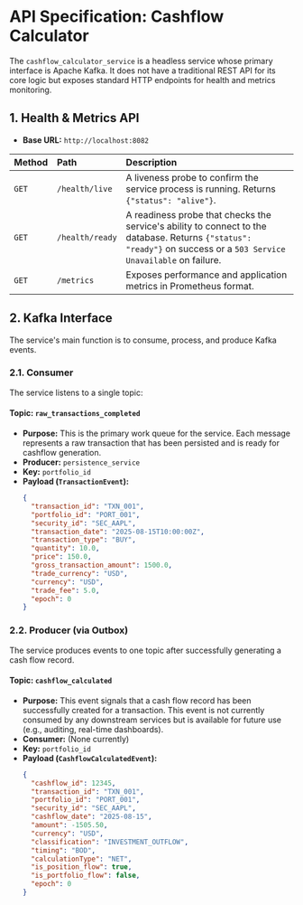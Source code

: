 # API Specification: Cashflow Calculator

The `cashflow_calculator_service` is a headless service whose primary interface is Apache Kafka. It does not have a traditional REST API for its core logic but exposes standard HTTP endpoints for health and metrics monitoring.

## 1. Health & Metrics API

* **Base URL:** `http://localhost:8082`

| Method | Path | Description |
| :--- | :--- | :--- |
| `GET` | `/health/live` | A liveness probe to confirm the service process is running. Returns `{"status": "alive"}`. |
| `GET` | `/health/ready` | A readiness probe that checks the service's ability to connect to the database. Returns `{"status": "ready"}` on success or a `503 Service Unavailable` on failure. |
| `GET` | `/metrics` | Exposes performance and application metrics in Prometheus format. |

## 2. Kafka Interface

The service's main function is to consume, process, and produce Kafka events.

### 2.1. Consumer

The service listens to a single topic:

#### Topic: `raw_transactions_completed`

* **Purpose:** This is the primary work queue for the service. Each message represents a raw transaction that has been persisted and is ready for cashflow generation.
* **Producer:** `persistence_service`
* **Key:** `portfolio_id`
* **Payload (`TransactionEvent`):**
    ```json
    {
      "transaction_id": "TXN_001",
      "portfolio_id": "PORT_001",
      "security_id": "SEC_AAPL",
      "transaction_date": "2025-08-15T10:00:00Z",
      "transaction_type": "BUY",
      "quantity": 10.0,
      "price": 150.0,
      "gross_transaction_amount": 1500.0,
      "trade_currency": "USD",
      "currency": "USD",
      "trade_fee": 5.0,
      "epoch": 0
    }
    ```

### 2.2. Producer (via Outbox)

The service produces events to one topic after successfully generating a cash flow record.

#### Topic: `cashflow_calculated`

* **Purpose:** This event signals that a cash flow record has been successfully created for a transaction. This event is not currently consumed by any downstream services but is available for future use (e.g., auditing, real-time dashboards).
* **Consumer:** (None currently)
* **Key:** `portfolio_id`
* **Payload (`CashflowCalculatedEvent`):**
    ```json
    {
      "cashflow_id": 12345,
      "transaction_id": "TXN_001",
      "portfolio_id": "PORT_001",
      "security_id": "SEC_AAPL",
      "cashflow_date": "2025-08-15",
      "amount": -1505.50,
      "currency": "USD",
      "classification": "INVESTMENT_OUTFLOW",
      "timing": "BOD",
      "calculationType": "NET",
      "is_position_flow": true,
      "is_portfolio_flow": false,
      "epoch": 0
    }
    ```